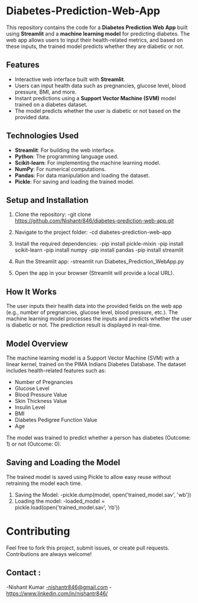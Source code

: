 # Diabetes-Prediction-Web-App


This repository contains the code for a **Diabetes Prediction Web App** built using **Streamlit** and a **machine learning model** for predicting diabetes. The web app allows users to input their health-related metrics, and based on these inputs, the trained model predicts whether they are diabetic or not.

## Features

- Interactive web interface built with **Streamlit**.
- Users can input health data such as pregnancies, glucose level, blood pressure, BMI, and more.
- Instant predictions using a **Support Vector Machine (SVM)** model trained on a diabetes dataset.
- The model predicts whether the user is diabetic or not based on the provided data.

## Technologies Used

- **Streamlit**: For building the web interface.
- **Python**: The programming language used.
- **Scikit-learn**: For implementing the machine learning model.
- **NumPy**: For numerical computations.
- **Pandas**: For data manipulation and loading the dataset.
- **Pickle**: For saving and loading the trained model.

## Setup and Installation

1. Clone the repository:
   -git clone https://github.com/Nishantr846/diabetes-prediction-web-app.git
   
3. Navigate to the project folder:
   -cd diabetes-prediction-web-app
   
4. Install the required dependencies:
   -pip install pickle-mixin
   -pip install scikit-learn
   -pip install numpy
   -pip install pandas
   -pip install streamlit
   
6. Run the Streamlit app:
   -streamlit run Diabetes_Prediction_WebApp.py

7. Open the app in your browser (Streamlit will provide a local URL).


## How It Works
The user inputs their health data into the provided fields on the web app (e.g., number of pregnancies, glucose level, blood pressure, etc.).
The machine learning model processes the inputs and predicts whether the user is diabetic or not.
The prediction result is displayed in real-time.


## Model Overview
The machine learning model is a Support Vector Machine (SVM) with a linear kernel, trained on the PIMA Indians Diabetes Database. The dataset includes health-related features such as:

- Number of Pregnancies
- Glucose Level
- Blood Pressure Value
- Skin Thickness Value
- Insulin Level
- BMI
- Diabetes Pedigree Function Value
- Age

The model was trained to predict whether a person has diabetes (Outcome: 1) or not (Outcome: 0).

## Saving and Loading the Model
The trained model is saved using Pickle to allow easy reuse without retraining the model each time.

1. Saving the Model:
   -pickle.dump(model, open('trained_model.sav', 'wb'))
3. Loading the model:
   -loaded_model = pickle.load(open('trained_model.sav', 'rb'))

# Contributing
Feel free to fork this project, submit issues, or create pull requests. Contributions are always welcome!

## Contact : 
-Nishant Kumar
-nishantr846@gmail.com
-https://www.linkedin.com/in/nishantr846/



   


